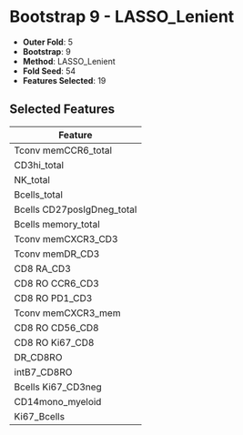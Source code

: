 # Bootstrap 9 - LASSO_Lenient

- **Outer Fold**: 5
- **Bootstrap**: 9
- **Method**: LASSO_Lenient
- **Fold Seed**: 54
- **Features Selected**: 19

## Selected Features

| Feature |
|---------|
| Tconv memCCR6_total |
| CD3hi_total |
| NK_total |
| Bcells_total |
| Bcells CD27posIgDneg_total |
| Bcells memory_total |
| Tconv memCXCR3_CD3 |
| Tconv memDR_CD3 |
| CD8 RA_CD3 |
| CD8 RO CCR6_CD3 |
| CD8 RO PD1_CD3 |
| Tconv memCXCR3_mem |
| CD8 RO CD56_CD8 |
| CD8 RO Ki67_CD8 |
| DR_CD8RO |
| intB7_CD8RO |
| Bcells Ki67_CD3neg |
| CD14mono_myeloid |
| Ki67_Bcells |
